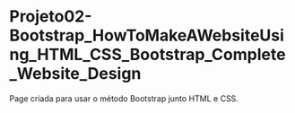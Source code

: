 # Projeto02-Bootstrap_HowToMakeAWebsiteUsing_HTML_CSS_Bootstrap_Complete_Website_Design
Page criada para usar o método Bootstrap junto HTML e CSS.
